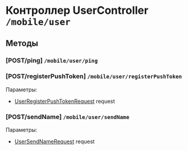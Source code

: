 # Контроллер UserController `/mobile/user`

## Методы

### [POST/ping]  `/mobile/user/ping`

### [POST/registerPushToken]  `/mobile/user/registerPushToken`

Параметры: 

- [UserRegisterPushTokenRequest](../OBJECT.md#UserRegisterPushTokenRequest) request

### [POST/sendName]  `/mobile/user/sendName`

Параметры: 

- [UserSendNameRequest](../OBJECT.md#UserSendNameRequest) request
